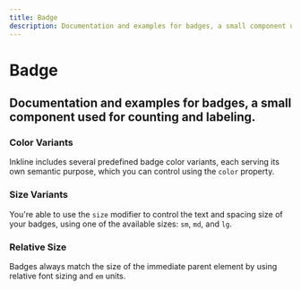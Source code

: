 ```yaml
---
title: Badge
description: Documentation and examples for badges, a small component used for counting and labeling.
---
```


<script setup>
import * as examples from '../examples';
</script>

# Badge

## Documentation and examples for badges, a small component used for counting and labeling.

### Color Variants

Inkline includes several predefined badge color variants, each serving its own semantic purpose, which you can control using the `color` property.

<example :component="examples.IBadgeColorVariantsExample" :html="examples.IBadgeColorVariantsExampleHTML"></example>

### Size Variants
You're able to use the `size` modifier to control the text and spacing size of your badges, using one of the available sizes: `sm`, `md`, and `lg`. 

<example :component="examples.IBadgeSizeVariantsExample" :html="examples.IBadgeSizeVariantsExampleHTML"></example>

### Relative Size

Badges always match the size of the immediate parent element by using relative font sizing and `em` units.

<example :component="examples.IBadgeHeadingExample" :html="examples.IBadgeHeadingExampleHTML"></example>
